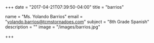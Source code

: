 +++
date = "2017-04-21T07:39:50-04:00"
title = "barrios"

name = "Ms. Yolando Barrios"
email = "yolando.barrios@tcmstornadoes.com"
subject =  "8th Grade Spanish"
description =  ""
image = "/images/barrios.jpg"

+++

